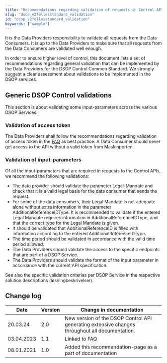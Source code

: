 ```yaml
---
title: "Recommendations regarding validation of requests in Control API"
slug: "dsop_v2fellesstandard_validation"
id: "dsop_v2fellesstandard_validation"
keywords: ["sample"]
---
```


It is the Data Providers responsibility to validate all requests from the Data Consumers. It is up to the Data Providers
to make sure that all requests from the Data Consumers are validated well enough.

In order to ensure higher level of control, this document lists a set of recommendations regarding general validation
that can be implemented by the Data Providers for the DSOP Control Common Standard. We strongly suggest a clear
assessment about validations to be implemented in the DSOP services.

## Generic DSOP Control validations

This section is about validating some input-parameters across the various DSOP Services.

### Validation of access token

The Data Providers shall follow the recommendations regarding validation of access token in the [FAQ](https:/dokumentasjon.dsop.no/kontrollinformasjon-fellesstandard/dsop_v2fellesstandard_faq#access-token-from-maskinporten)
as best practice. A Data Consumer should never get access to the API without a valid token from Maskinporten.

### Validation of input-parameters

Of all the input-parameters that are required in requests to the Control APIs, we recommend the following validations:

* The data provider should validate the parameter Legal-Mandate and check that it is a valid legal basis for the data consumer that sends the request.
* For some of the data consumers, their Legal Mandate is not adequate alone without extra information in the parameter AdditionalReferenceIDType. It is recommended to validate if the entered Legal Mandate requires information in AdditionalReferenceIDType, and that the correct type for the Legal Mandate is given.
* It should be validated that AdditionalReferenceID is filled with information according to the entered AdditionalReferenceIDType.
* The time period should be validated in accordance with the valid time period allowed.
* The Data Providers should validate the access to the specific endpoints that are part of a DSOP Service.
* The Data Providers should validate the format of the input parameter in accordance with the current API specification.

See also the specific validation criterias per DSOP Service in the respective solution descriptions (løsningbeskrivelser).

## Change log

| Date | Version | Change in documentation |
| ------------ | --------- | ------------------------------------------------------------------------------------------------ |
| 20.03.24 | 2.0 | New version of the DSOP Control API generating extensive changes throughout all documentation. |
| 03.04.2023 | 1.1 | Linked to FAQ |
| 08.01.2021 | 1.0 | Added this recommendation-page as a part of documentation |
